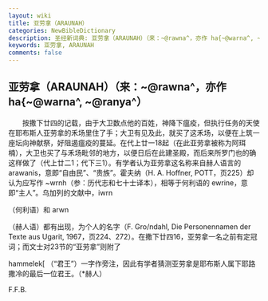 ```yaml
---
layout: wiki
title: 亚劳拿（ARAUNAH）
categories: NewBibleDictionary
description: 圣经新词典: 亚劳拿（ARAUNAH）（来：~@rawna^，亦作 ha{~@warna^, ~@ranya^）
keywords: 亚劳拿, ARAUNAH
comments: false
---
```


## 亚劳拿（ARAUNAH）（来：~@rawna^，亦作 ha{~@warna^, ~@ranya^）

　　按撒下廿四的记载，由于大卫数点他的百姓，神降下瘟疫，但执行任务的天使在耶布斯人亚劳拿的禾场里住了手；大卫有见及此，就买了这禾场，以便在上筑一座坛向神献祭，好阻遏瘟疫的蔓延。在代上廿一18起（在此亚劳拿被称为阿珥楠），大卫也买了与禾场毗邻的地方，以便日后在此建圣殿，而后来所罗门也的确这样做了（代上廿二1；代下三1）。有学者认为亚劳拿这名称来自赫人语言的 arawanis，意即“自由民”、“贵族”。霍夫纳（H. A. Hoffner, POTT，页225）却认为应写作 ~wrnh（参：历代志和七十士译本），相等于何利语的 ewrine，意即“主人”。乌加列的文献中，iwrn

（何利语）和 arwn

（赫人语）都有出现，为个人的名字（F. Gro/ndahl, Die Personennamen der Texte aus Ugarit, 1967，页224、272）。在撒下廿四16，亚劳拿一名之前有定冠词；而文士对23节的“亚劳拿”则附了

hammelek[ （“君王”）一字作旁注，因此有学者猜测亚劳拿是耶布斯人属下耶路撒冷的最后一位君王。（*赫人）

F.F.B.






